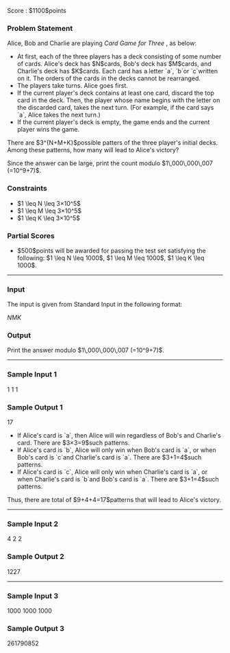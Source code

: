 
<div>

<span>

<span>

<p>
Score : $1100$points
</p>

<div>

<section>

### **Problem Statement**

<p>
Alice, Bob and Charlie are playing 
<em>
Card Game for Three
</em>
, as below:
</p>

<ul>

<li>
At first, each of the three players has a deck consisting of some number of cards. Alice's deck has $N$cards, Bob's deck has $M$cards, and Charlie's deck has $K$cards. Each card has a letter `a`, `b`or `c`written on it. The orders of the cards in the decks cannot be rearranged.
</li>

<li>
The players take turns. Alice goes first.
</li>

<li>
If the current player's deck contains at least one card, discard the top card in the deck. Then, the player whose name begins with the letter on the discarded card, takes the next turn. (For example, if the card says `a`, Alice takes the next turn.)
</li>

<li>
If the current player's deck is empty, the game ends and the current player wins the game.
</li>

</ul>

<p>
There are $3^{N+M+K}$possible patters of the three player's initial decks. Among these patterns, how many will lead to Alice's victory?
</p>

<p>
Since the answer can be large, print the count modulo $1\,000\,000\,007 (=10^9+7)$.
</p>

</section>

</div>

<div>

<section>

### **Constraints**

<ul>

<li>
$1 \leq N \leq 3×10^5$
</li>

<li>
$1 \leq M \leq 3×10^5$
</li>

<li>
$1 \leq K \leq 3×10^5$
</li>

</ul>

</section>

</div>

<div>

<section>

### **Partial Scores**

<ul>

<li>
$500$points will be awarded for passing the test set satisfying the following: $1 \leq N \leq 1000$, $1 \leq M \leq 1000$, $1 \leq K \leq 1000$.
</li>

</ul>

</section>

</div>

---

<div>

<div>

<section>

### **Input**

<p>
The input is given from Standard Input in the following format:
</p>

<div>

$N$$M$$K$
</div>

</section>

</div>

<div>

<section>

### **Output**

<p>
Print the answer modulo $1\,000\,000\,007 (=10^9+7)$.
</p>

</section>

</div>

</div>

---

<div>

<section>

### **Sample Input 1**

<div>

1 1 1

</div>

</section>

</div>

<div>

<section>

### **Sample Output 1**

<div>

17

</div>

<ul>

<li>
If Alice's card is `a`, then Alice will win regardless of Bob's and Charlie's card. There are $3×3=9$such patterns.
</li>

<li>
If Alice's card is `b`, Alice will only win when Bob's card is `a`, or when Bob's card is `c`and Charlie's card is `a`. There are $3+1=4$such patterns.
</li>

<li>
If Alice's card is `c`, Alice will only win when Charlie's card is `a`, or when Charlie's card is `b`and Bob's card is `a`. There are $3+1=4$such patterns.
</li>

</ul>

<p>
Thus, there are total of $9+4+4=17$patterns that will lead to Alice's victory.
</p>

</section>

</div>

---

<div>

<section>

### **Sample Input 2**

<div>

4 2 2

</div>

</section>

</div>

<div>

<section>

### **Sample Output 2**

<div>

1227

</div>

</section>

</div>

---

<div>

<section>

### **Sample Input 3**

<div>

1000 1000 1000

</div>

</section>

</div>

<div>

<section>

### **Sample Output 3**

<div>

261790852

</div>

</section>

</div>

</span>

</span>

</div>
